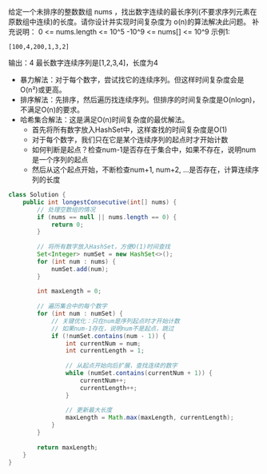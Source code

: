 给定一个未排序的整数数组 nums ，找出数字连续的最长序列(不要求序列元素在原数组中连续)的长度。请你设计并实现时间复杂度为 o(n)的算法解决此问题。
补充说明：
0 <= nums.length <= 10^5
-10^9 <= nums[] <= 10^9
示例1:
```
[100,4,200,1,3,2]
```
输出：4
最长数字连续序列是[1,2,3,4]，长度为4
- 暴力解法：对于每个数字，尝试找它的连续序列。但这样时间复杂度会是O(n²)或更高。
- 排序解法：先排序，然后遍历找连续序列。但排序的时间复杂度是O(nlogn)，不满足O(n)的要求。
- 哈希集合解法：这是满足O(n)时间复杂度的最优解法。
    - 首先将所有数字放入HashSet中，这样查找的时间复杂度是O(1)
    - 对于每个数字，我们只在它是某个连续序列的起点时才开始计数
    - 如何判断是起点？检查num-1是否存在于集合中，如果不存在，说明num是一个序列的起点
    - 然后从这个起点开始，不断检查num+1, num+2, ...是否存在，计算连续序列的长度

```java
class Solution {
    public int longestConsecutive(int[] nums) {
        // 处理空数组的情况
        if (nums == null || nums.length == 0) {
            return 0;
        }
        
        // 将所有数字放入HashSet，方便O(1)时间查找
        Set<Integer> numSet = new HashSet<>();
        for (int num : nums) {
            numSet.add(num);
        }
        
        int maxLength = 0;
        
        // 遍历集合中的每个数字
        for (int num : numSet) {
            // 关键优化：只在num是序列起点时才开始计数
            // 如果num-1存在，说明num不是起点，跳过
            if (!numSet.contains(num - 1)) {
                int currentNum = num;
                int currentLength = 1;
                
                // 从起点开始向后扩展，查找连续的数字
                while (numSet.contains(currentNum + 1)) {
                    currentNum++;
                    currentLength++;
                }
                
                // 更新最大长度
                maxLength = Math.max(maxLength, currentLength);
            }
        }
        
        return maxLength;
    }
}
```